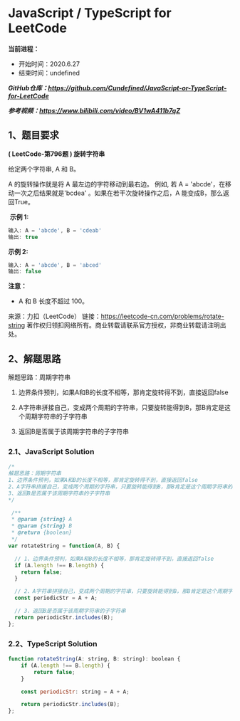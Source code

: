 ﻿# JavaScript / TypeScript for LeetCode 
**当前进程：**

 - 开始时间：2020.6.27 
 - 结束时间：undefined

***GitHub仓库：https://github.com/Cundefined/JavaScript-or-TypeScript-for-LeetCode***

***参考视频：https://www.bilibili.com/video/BV1wA411b7qZ***

## 1、题目要求
**( LeetCode-第796题 )  旋转字符串**
       
给定两个字符串, A 和 B。

A 的旋转操作就是将 A 最左边的字符移动到最右边。 例如, 若 A = 'abcde'，在移动一次之后结果就是'bcdea' 。如果在若干次旋转操作之后，A 能变成B，那么返回True。



​	  **示例 1:**

```javascript
输入: A = 'abcde', B = 'cdeab'
输出: true
```
**示例 2:**
```javascript
输入: A = 'abcde', B = 'abced'
输出: false
```
**注意：**

 - A 和 B 长度不超过 100。

来源：力扣（LeetCode）
链接：https://leetcode-cn.com/problems/rotate-string
著作权归领扣网络所有。商业转载请联系官方授权，非商业转载请注明出处。
## 2、解题思路
解题思路：周期字符串
 1. 边界条件预判，如果A和B的长度不相等，那肯定旋转得不到，直接返回false
 

 2. A字符串拼接自己，变成两个周期的字符串，只要旋转能得到B，那B肯定是这个周期字符串的子字符串
 	
 3. 返回B是否属于该周期字符串的子字符串
 

### 2.1、JavaScript Solution

```javascript
/*
解题思路：周期字符串
1、边界条件预判，如果A和B的长度不相等，那肯定旋转得不到，直接返回false
2、A字符串拼接自己，变成两个周期的字符串，只要旋转能得到B，那B肯定是这个周期字符串的子字符串
3、返回B是否属于该周期字符串的子字符串
*/

 /**
 * @param {string} A
 * @param {string} B
 * @return {boolean}
 */
var rotateString = function(A, B) {

  // 1、边界条件预判，如果A和B的长度不相等，那肯定旋转得不到，直接返回false
  if (A.length !== B.length) {
    return false;
  }

  // 2、A字符串拼接自己，变成两个周期的字符串，只要旋转能得到B，那B肯定是这个周期字符串的子字符串
  const periodicStr = A + A;

  // 3、返回B是否属于该周期字符串的子字符串
  return periodicStr.includes(B);
};
```


### 2.2、TypeScript Solution

```javascript
function rotateString(A: string, B: string): boolean {
    if (A.length !== B.length) {
        return false;
    }

    const periodicStr: string = A + A;

    return periodicStr.includes(B);
};
```

